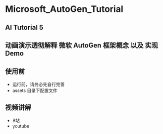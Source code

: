 # Microsoft_AutoGen_Tutorial


## AI Tutorial 5  
## 动画演示透彻解释  微软 AutoGen 框架概念 以及 实现Demo 


## 使用前
* 运行前，请务必先自行完善
* assets 目录下配置文件

## 视频讲解
* B站      
* youtube  

